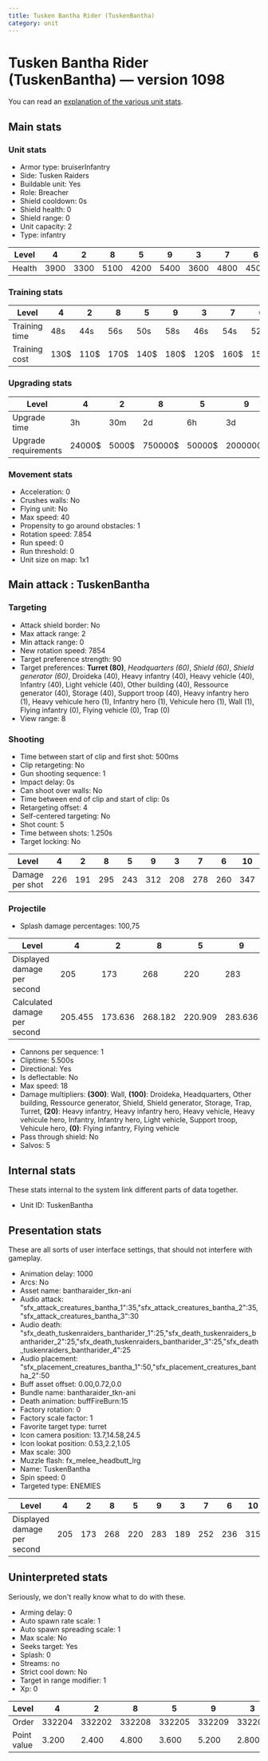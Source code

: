```yaml
---
title: Tusken Bantha Rider (TuskenBantha)
category: unit
---
```


# Tusken Bantha Rider (TuskenBantha) — version 1098

You can read an [explanation  of the various unit stats](unitexplained.md).

## Main stats

### Unit stats

  * Armor type: bruiserInfantry
  * Side: Tusken Raiders
  * Buildable unit: Yes
  * Role: Breacher
  * Shield cooldown: 0s
  * Shield health: 0
  * Shield range: 0
  * Unit capacity: 2
  * Type: infantry

|Level |4   |2   |8   |5   |9   |3   |7   |6   |10  |1   |
|------|----|----|----|----|----|----|----|----|----|----|
|Health|3900|3300|5100|4200|5400|3600|4800|4500|6000|2700|


### Training stats

|Level        |4   |2   |8   |5   |9   |3   |7   |6   |10  |1   |
|-------------|----|----|----|----|----|----|----|----|----|----|
|Training time|48s |44s |56s |50s |58s |46s |54s |52s |1m  |42s |
|Training cost|130$|110$|170$|140$|180$|120$|160$|150$|190$|100$|


### Upgrading stats

|Level               |4     |2    |8      |5     |9       |3     |7      |6      |10      |1    |
|--------------------|------|-----|-------|------|--------|------|-------|-------|--------|-----|
|Upgrade time        |3h    |30m  |2d     |6h    |3d      |2h    |1d     |12h    |4d      |10s  |
|Upgrade requirements|24000$|5000$|750000$|50000$|2000000$|14000$|200000$|100000$|4000000$|1500$|


### Movement stats

  * Acceleration: 0
  * Crushes walls: No
  * Flying unit: No
  * Max speed: 40
  * Propensity to go around obstacles: 1
  * Rotation speed: 7.854
  * Run speed: 0
  * Run threshold: 0
  * Unit size on map: 1x1

## Main attack : TuskenBantha

### Targeting

  * Attack shield border: No
  * Max attack range: 2
  * Min attack range: 0
  * New rotation speed: 7854
  * Target preference strength: 90
  * Target preferences: **Turret (80)**, _Headquarters (60)_, _Shield (60)_, _Shield generator (60)_, Droideka (40), Heavy infantry (40), Heavy vehicle (40), Infantry (40), Light vehicle (40), Other building (40), Ressource generator (40), Storage (40), Support troop (40), Heavy infantry hero (1), Heavy vehicule hero (1), Infantry hero (1), Vehicule hero (1), Wall (1), Flying infantry (0), Flying vehicle (0), Trap (0)
  * View range: 8

### Shooting

  * Time between start of clip and first shot: 500ms
  * Clip retargeting: No
  * Gun shooting sequence: 1
  * Impact delay: 0s
  * Can shoot over walls: No
  * Time between end of clip and start of clip: 0s
  * Retargeting offset: 4
  * Self-centered targeting: No
  * Shot count: 5
  * Time between shots: 1.250s
  * Target locking: No

|Level          |4  |2  |8  |5  |9  |3  |7  |6  |10 |1  |
|---------------|---|---|---|---|---|---|---|---|---|---|
|Damage per shot|226|191|295|243|312|208|278|260|347|156|


### Projectile

  * Splash damage percentages: 100,75

|Level                       |4      |2      |8      |5      |9      |3      |7      |6      |10     |1      |
|----------------------------|-------|-------|-------|-------|-------|-------|-------|-------|-------|-------|
|Displayed damage per second |205    |173    |268    |220    |283    |189    |252    |236    |315    |141    |
|Calculated damage per second|205.455|173.636|268.182|220.909|283.636|189.091|252.727|236.364|315.455|141.818|


  * Cannons per sequence: 1
  * Cliptime: 5.500s
  * Directional: Yes
  * Is deflectable: No
  * Max speed: 18
  * Damage multipliers: **(300)**: Wall, **(100)**: Droideka, Headquarters, Other building, Ressource generator, Shield, Shield generator, Storage, Trap, Turret, **(20)**: Heavy infantry, Heavy infantry hero, Heavy vehicle, Heavy vehicule hero, Infantry, Infantry hero, Light vehicle, Support troop, Vehicule hero, **(0)**: Flying infantry, Flying vehicle
  * Pass through shield: No
  * Salvos: 5

## Internal stats

These stats internal to the system link different parts of data together.

  * Unit ID: TuskenBantha

## Presentation stats

These are all sorts of user interface settings, that should not interfere with gameplay.

  * Animation delay: 1000
  * Arcs: No
  * Asset name: bantharaider_tkn-ani
  * Audio attack: "sfx_attack_creatures_bantha_1":35,"sfx_attack_creatures_bantha_2":35,"sfx_attack_creatures_bantha_3":30
  * Audio death: "sfx_death_tuskenraiders_bantharider_1":25,"sfx_death_tuskenraiders_bantharider_2":25,"sfx_death_tuskenraiders_bantharider_3":25,"sfx_death_tuskenraiders_bantharider_4":25
  * Audio placement: "sfx_placement_creatures_bantha_1":50,"sfx_placement_creatures_bantha_2":50
  * Buff asset offset: 0.00,0.72,0.0
  * Bundle name: bantharaider_tkn-ani
  * Death animation: buffFireBurn:15
  * Factory rotation: 0
  * Factory scale factor: 1
  * Favorite target type: turret
  * Icon camera position: 13.7,14.58,24.5
  * Icon lookat position: 0.53,2.2,1.05
  * Max scale: 300
  * Muzzle flash: fx_melee_headbutt_lrg
  * Name: TuskenBantha
  * Spin speed: 0
  * Targeted type: ENEMIES

|Level                      |4  |2  |8  |5  |9  |3  |7  |6  |10 |1  |
|---------------------------|---|---|---|---|---|---|---|---|---|---|
|Displayed damage per second|205|173|268|220|283|189|252|236|315|141|


## Uninterpreted stats

Seriously, we don't really know what to do with these.

  * Arming delay: 0
  * Auto spawn rate scale: 1
  * Auto spawn spreading scale: 1
  * Max scale: No
  * Seeks target: Yes
  * Splash: 0
  * Streams: no
  * Strict cool down: No
  * Target in range modifier: 1
  * Xp: 0

|Level      |4     |2     |8     |5     |9     |3     |7     |6     |10    |1     |
|-----------|------|------|------|------|------|------|------|------|------|------|
|Order      |332204|332202|332208|332205|332209|332203|332207|332206|332210|332201|
|Point value|3.200 |2.400 |4.800 |3.600 |5.200 |2.800 |4.400 |4     |6     |2     |


